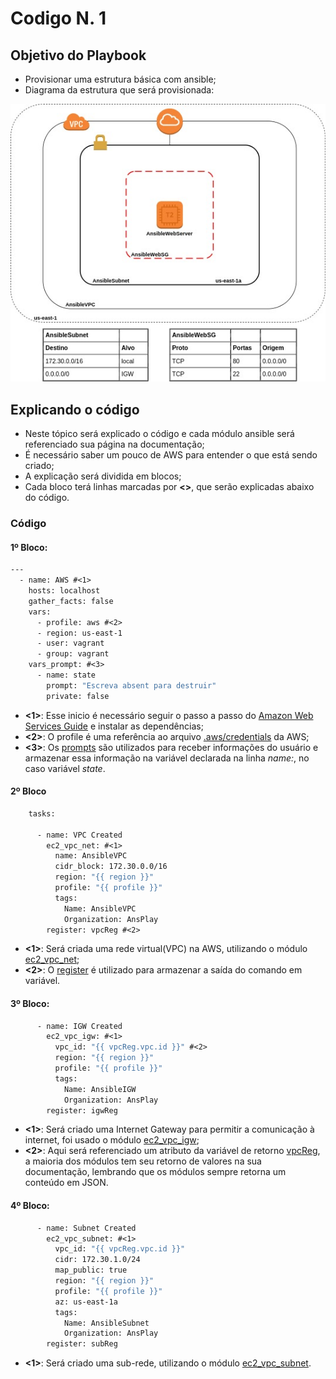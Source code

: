 # Codigo N. 1

## Objetivo do Playbook

+ Provisionar uma estrutura básica com ansible; 
+ Diagrama da estrutura que será provisionada:

![Diagrama](Diagrama.jpg)

## Explicando o código

+ Neste tópico será explicado o código e cada módulo ansible será referenciado sua página na documentação;
+ É necessário saber um pouco de AWS para entender o que está sendo criado;
+ A explicação será dividida em blocos;
+ Cada bloco terá linhas marcadas por **\<\>**, que serão explicadas abaixo do código.

### Código

#### 1º Bloco:

  ```1
  ---
    - name: AWS #<1>
      hosts: localhost 
      gather_facts: false  
      vars: 
        - profile: aws #<2>
        - region: us-east-1
        - user: vagrant
        - group: vagrant
      vars_prompt: #<3>
        - name: state 
          prompt: "Escreva absent para destruir"
          private: false
  ```

+ **<1>**: Esse inicio é necessário seguir o passo a passo do [Amazon Web Services Guide](https://docs.ansible.com/ansible/latest/scenario_guides/guide_aws.html) e instalar as dependências;
+ **<2>**: O profile é uma referência ao arquivo [.aws/credentials](https://docs.aws.amazon.com/cli/latest/userguide/cli-configure-files.html) da AWS;
+ **<3>**: Os [prompts](https://docs.ansible.com/ansible/latest/user_guide/playbooks_prompts.html) são utilizados para receber informações do usuário e armazenar essa informação na variável declarada na linha *name:*, no caso variável *state*. 

#### 2º Bloco

  ```2
      tasks:

        - name: VPC Created
          ec2_vpc_net: #<1>
            name: AnsibleVPC
            cidr_block: 172.30.0.0/16
            region: "{{ region }}"
            profile: "{{ profile }}"
            tags:
              Name: AnsibleVPC
              Organization: AnsPlay
          register: vpcReg #<2>
  ```

+ **<1>**: Será criada uma rede virtual(VPC) na AWS, utilizando o módulo [ec2\_vpc\_net](https://docs.ansible.com/ansible/latest/modules/ec2_vpc_net_module.html);
+ **<2>**: O [register](https://docs.ansible.com/ansible/latest/user_guide/playbooks_variables.html#registering-variables) é utilizado para armazenar a saída do comando em variável. 

#### 3º Bloco:

  ```3
        - name: IGW Created 
          ec2_vpc_igw: #<1>
            vpc_id: "{{ vpcReg.vpc.id }}" #<2>
            region: "{{ region }}"
            profile: "{{ profile }}"
            tags:
              Name: AnsibleIGW
              Organization: AnsPlay
          register: igwReg
  ```

+ **<1>**: Será criado uma Internet Gateway para permitir a comunicação à internet, foi usado o módulo [ec2\_vpc\_igw](https://docs.ansible.com/ansible/latest/modules/ec2_vpc_igw_module.html);
+ **<2>**: Aqui será referenciado um atributo da variável de retorno [vpcReg](https://docs.ansible.com/ansible/latest/modules/ec2_vpc_net_module.html#return-values), a maioria dos módulos tem seu retorno de valores na sua documentação, lembrando que os módulos sempre retorna um conteúdo em JSON. 

#### 4º Bloco:

  ```4
        - name: Subnet Created
          ec2_vpc_subnet: #<1>
            vpc_id: "{{ vpcReg.vpc.id }}"
            cidr: 172.30.1.0/24
            map_public: true 
            region: "{{ region }}"
            profile: "{{ profile }}"
            az: us-east-1a
            tags:
              Name: AnsibleSubnet
              Organization: AnsPlay
          register: subReg
  ```

+ **<1>**: Será criado uma sub-rede, utilizando o módulo [ec2\_vpc\_subnet](https://docs.ansible.com/ansible/latest/modules/ec2_vpc_subnet_module.html).
